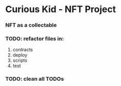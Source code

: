 # Curious Kid - NFT Project

### NFT as a collectable

### TODO: refactor files in:
1. contracts
2. deploy
3. scripts
4. test

### TODO: clean all TODOs
